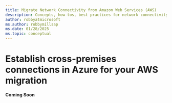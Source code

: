```yaml
---
title: Migrate Network Connectivity from Amazon Web Services (AWS)
description: Concepts, how-tos, best practices for network connectivity from AWS to Azure.
author: robbyatmicrosoft
ms.author: robbymillsap
ms.date: 01/28/2025  
ms.topic: conceptual
---
```


# Establish cross-premises connections in Azure for your AWS migration

**Coming Soon**